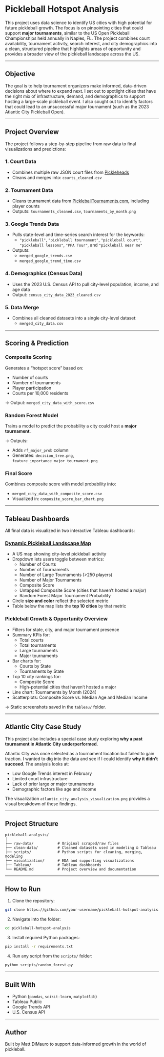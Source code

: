 # Pickleball Hotspot Analysis

This project uses data science to identify US cities with high potential for future pickleball growth. The focus is on pinpointing cities that could support **major tournaments**, similar to the US Open Pickleball Championships held annually in Naples, FL. The project combines court availability, tournament activity, search interest, and city demographics into a clean, structured pipeline that highlights areas of opportunity and provides a broader view of the pickleball landscape across the US.

---

## Objective

The goal is to help tournament organizers make informed, data-driven decisions about where to expand next. I set out to spotlight cities that have the right mix of infrastructure, demand, and demographics to support hosting a large-scale pickleball event. I also sought out to identify factors that could lead to an unsuccessful major tournament (such as the 2023 Atlantic City Pickleball Open).

---

## Project Overview

The project follows a step-by-step pipeline from raw data to final visualizations and predictions:

### 1. Court Data
- Combines multiple raw JSON court files from [Pickleheads](https://www.pickleheads.com)
- Cleans and merges into: `courts_cleaned.csv`

### 2. Tournament Data
- Cleans tournament data from [PickleballTournaments.com](https://pickleballtournaments.com/), including player counts
- Outputs: `tournaments_cleaned.csv`, `tournaments_by_month.png`

### 3. Google Trends Data
- Pulls state-level and time-series search interest for the keywords:
  - `"pickleball"`, `"pickleball tournament"`, `"pickleball court"`, `"pickleball lessons"`, `"PPA Tour"`, and `"pickleball near me"`
- Outputs:
  - `merged_google_trends.csv`
  - `merged_google_trend_time.csv`

### 4. Demographics (Census Data)
- Uses the 2023 U.S. Census API to pull city-level population, income, and age data
- Output: `census_city_data_2023_cleaned.csv`

### 5. Data Merge
- Combines all cleaned datasets into a single city-level dataset:
  - `merged_city_data.csv`

---

## Scoring & Prediction

### Composite Scoring
Generates a “hotspot score” based on:
- Number of courts
- Number of tournaments
- Player participation
- Courts per 10,000 residents

→ Output: `merged_city_data_with_score.csv`

### Random Forest Model
Trains a model to predict the probability a city could host a **major tournament**.

→ Outputs:
- Adds `rf_major_prob` column
- Generates: `decision_tree.png`, `feature_importance_major_tournament.png`

### Final Score
Combines composite score with model probability into:
- `merged_city_data_with_composite_score.csv`
- Visualized in: `composite_score_bar_chart.png`

---

## Tableau Dashboards

All final data is visualized in two interactive Tableau dashboards:

### [Dynamic Pickleball Landscape Map](https://public.tableau.com/app/profile/matthew.dimauro/viz/DynamicPickleballLandscapeMap/PickleballDynamicOverviewMap)
- A US map showing city-level pickleball activity
- Dropdown lets users toggle between metrics:
  - Number of Courts
  - Number of Tournaments
  - Number of Large Tournaments (>250 players)
  - Number of Major Tournaments
  - Composite Score
  - Untapped Composite Score (cities that haven’t hosted a major)
  - Random Forest Major Tournament Probability
- Circle **size and color** reflect the selected metric
- Table below the map lists the **top 10 cities** by that metric

### [Pickleball Growth & Opportunity Overview](https://public.tableau.com/app/profile/matthew.dimauro/viz/PickleballGrowthandOpportunityOverview/PickleballGrowthOpportunityOverview)
- Filters for state, city, and major tournament presence
- Summary KPIs for:
  - Total courts
  - Total tournaments
  - Large tournaments
  - Major tournaments
- Bar charts for:
  - Courts by State
  - Tournaments by State
- Top 10 city rankings for:
  - Composite Score
  - High-potential cities that haven’t hosted a major
- Line chart: Tournaments by Month (2024)
- Scatterplots: Composite Score vs. Median Age and Median Income

→ Static screenshots saved in the `tableau/` folder.

---

## Atlantic City Case Study

This project also includes a special case study exploring **why a past tournament in Atlantic City underperformed**.

Atlantic City was once selected as a tournament location but failed to gain traction. I wanted to dig into the data and see if I could identify **why it didn’t succeed**. The analysis looks at:
- Low Google Trends interest in February
- Limited court infrastructure
- Lack of prior large or major tournaments
- Demographic factors like age and income

The visualization `atlantic_city_analysis_visualization.png` provides a visual breakdown of these findings.

---



## Project Structure

```
pickleball-analysis/
│
├── raw-data/           # Original scraped/raw files
├── clean-data/         # Cleaned datasets used in modeling & Tableau
├── scripts/            # Python scripts for cleaning, merging, modeling
├── visualization/      # EDA and supporting visualizations
├── Tableau/            # Tableau dashboards
└── README.md           # Project overview and documentation
```

---

## How to Run

1. Clone the repository:
```bash
git clone https://github.com/your-username/pickleball-hotspot-analysis.git
```

2. Navigate into the folder:
```bash
cd pickleball-hotspot-analysis
```

3. Install required Python packages:
```bash
pip install -r requirements.txt
```

4. Run any script from the `scripts/` folder:
```bash
python scripts/random_forest.py
```

---

## Built With

- Python (`pandas`, `scikit-learn`, `matplotlib`)
- Tableau Public
- Google Trends API
- U.S. Census API

---

## Author

Built by Matt DiMauro to support data-informed growth in the world of pickleball.
